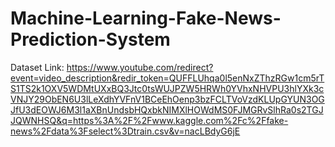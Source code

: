 # Machine-Learning-Fake-News-Prediction-System

Dataset Link: https://www.youtube.com/redirect?event=video_description&redir_token=QUFFLUhqa0l5enNxZThzRGw1cm5rTS1TS2k1OXV5WDMtUXxBQ3Jtc0tsWUJPZW5HRWh0YVhxNHVPU3hlYXk3cVNJY29ObEN6U3lLeXdhYVFnV1BCeEhOenp3bzFCLTVoVzdKLUpGYUN3OGJfU3dEOWJ6M3l1aXBnUndsbHQxbkNIMXlHOWdMS0FJMGRvSlhRa0s2TGJJQWNHSQ&q=https%3A%2F%2Fwww.kaggle.com%2Fc%2Ffake-news%2Fdata%3Fselect%3Dtrain.csv&v=nacLBdyG6jE
